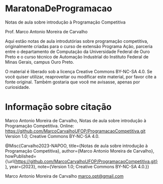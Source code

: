 # MaratonaDeProgramacao

Notas de aula sobre introdução à Programação Competitiva

Prof. Marco Antonio Moreira de Carvalho

Aqui estão notas de aula introdutórias sobre programação competitiva, originalmente criadas para o curso de extensão Programa Ação, parceria entre o departamento de Computação da Universidade Federal de Ouro Preto e o curso técnico de Automação Industrial do Instituto Federal de Minas Gerais, campus Ouro Preto.

O material é liberado sob a licença Creative Commons BY-NC-SA 4.0. Se você quiser utilizar, reaproveitar ou modificar este material, por favor cite a fonte original. Também gostaria que você me avisasse, apenas por curiosidade.


# Informação sobre citação 

Marco Antonio Moreira de Carvalho, Notas de aula sobre introdução à Programação Competitiva. Online: https://github.com/MarcoCarvalhoUFOP/ProgramacaoCompetitiva.git Version 1.0; Creative Commons BY-NC-SA 4.0.

@Misc{Carvalho2023-NAPOO,
title={Notas de aula sobre introdução à Programação Competitiva},
author={Marco Antonio Moreira de Carvalho}, 
howPublished={\url{https://github.com/MarcoCarvalhoUFOP/ProgramacaoCompetitiva.git}}, 
year={2023},
note={Version 1.0; Creative Commons BY-NC-SA 4.0.}}


Marco Antonio Moreira de Carvalho
marco.opt@gmail.com
